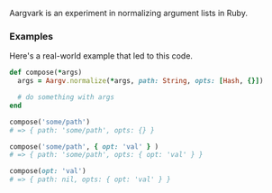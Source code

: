 Aargvark is an experiment in normalizing argument lists in Ruby.

### Examples

Here's a real-world example that led to this code.

```ruby
def compose(*args)
  args = Aargv.normalize(*args, path: String, opts: [Hash, {}])

  # do something with args
end

compose('some/path')
# => { path: 'some/path', opts: {} }

compose('some/path', { opt: 'val' } )
# => { path: 'some/path', opts: { opt: 'val' } }

compose(opt: 'val')
# => { path: nil, opts: { opt: 'val' } }
```

